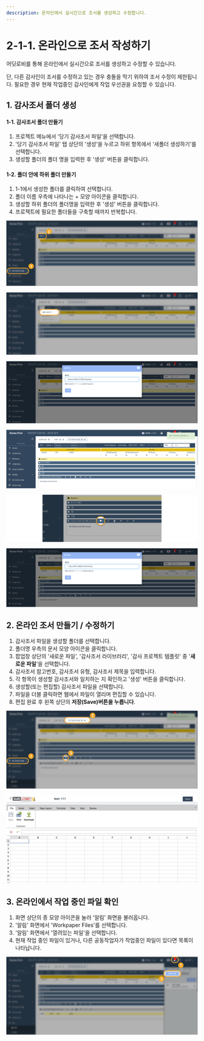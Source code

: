 ```yaml
---
description: 온라인에서 실시간으로 조서를 생성하고 수정합니다.
---
```


# 2-1-1. 온라인으로 조서 작성하기

어딧로비를 통해 온라인에서 실시간으로 조서를 생성하고 수정할 수 있습니다. 

단, 다른 감사인이 조서를 수정하고 있는 경우 충돌을 막기 위하여 조서 수정이 제한됩니다. 필요한 경우 현재 작업중인 감사인에게 작업 우선권을 요청할 수 있습니다. 

## 1. 감사조서 폴더 생성

#### 1-1. 감사조서 폴더 만들기 

1. 프로젝트 메뉴에서 '당기 감사조서 파일'을 선택합니다. 
2. '당기 감사조서 파일' 탭 상단의 '생성'을 누르고 하위 항목에서  '새폴더 생성하기'를 선택합니다.
3. 생성할 폴더의 폴더 명을 입력한 후 '생성' 버튼을 클릭합니다.

#### 1-2. 폴더 안에 하위 폴더 만들기 

1. 1-1에서 생성한 폴더를 클릭하여 선택합니다.
2. 폴더 이름 우측에 나타나는 + 모양 아이콘을 클릭합니다.
3. 생성할 하위 폴더의 폴더명을 입력한 후 '생성' 버튼을 클릭합니다.
4. 프로젝트에 필요한 폴더들을 구축할 때까지 반복합니다.

![&#xAC10;&#xC0AC;&#xC870;&#xC11C; &#xD654;&#xBA74; &#xC0C1;&#xB2E8;&#xC5D0;&#xC11C; &apos;&#xC0DD;&#xC131;&apos; &#xBC84;&#xD2BC; &#xD074;&#xB9AD; ](../../../../.gitbook/assets/2-1-1-wp_create_dir_1.jpg)

![&#xC0DD;&#xC131; &amp;gt; &#xC0C8;&#xD3F4;&#xB354; &#xC0DD;&#xC131;&#xD558;&#xAE30; &#xD074;&#xB9AD; ](../../../../.gitbook/assets/2-1-1-wp_create_dir_2_create_dir.jpg)

![&#xD3F4;&#xB354; &#xBA85; &#xC785;&#xB825; &#xD6C4; &apos;&#xC0DD;&#xC131;&apos; &#xBC84;&#xD2BC; &#xD074;&#xB9AD; ](../../../../.gitbook/assets/2-1-1-wp_create_dir_3_create_dir_input_name.jpg)

![&#xD3F4;&#xB354; &#xC0DD;&#xC131; &#xC131;&#xACF5; &#xBA54;&#xC2DC;&#xC9C0; / &#xC6D0;&#xD558;&#xB294; &#xAD6C;&#xC870;&#xC758; &#xD3F4;&#xB354; &#xC0DD;&#xC131; ](../../../../.gitbook/assets/2-1-1-wp_create_dir_4_dir_success_msg.jpg)

![&#xD558;&#xC704; &#xD3F4;&#xB354; &#xB9CC;&#xB4E4;&#xAE30;: &#xD3F4;&#xB354; &#xC120;&#xD0DD; &#xD6C4; + &#xBC84;&#xD2BC; &#xD074;&#xB9AD;  ](../../../../.gitbook/assets/2-1-1-wp_create_dir_5.jpg)

![&#xD558;&#xC704; &#xD3F4;&#xB354;&#xC758; &#xC774;&#xB984; &#xC785;&#xB825; &#xD6C4; &apos;&#xC0DD;&#xC131;&apos; &#xBC84;&#xD2BC; &#xD074;&#xB9AD;  ](../../../../.gitbook/assets/2-1-1-wp_create_dir_6_input_name.jpg)

##  2. 온라인 조서 만들기 / 수정하기   <a id="4-1-1"></a>

1. 감사조서 파일을 생성할 폴더를 선택합니다.
2. 폴더명 우측의 문서 모양 아이콘을 클릭합니다.
3. 팝업창 상단의 '새로운 파일', '감사조서 라이브러리', '감사 프로젝트 템플릿' 중 '**새로운 파일**'을 선택합니다. 
4. 감사조서 참고번호, 감사조서 유형, 감사조서 제목을 입력합니다.
5. 각 항목이 생성할 감사조서와 일치하는 지 확인하고 '생성' 버튼을 클릭합니다.
6. 생성할\(또는 편집할\) 감사조서 파일을 선택합니다.
7. 파일을 더블 클릭하면 웹에서 파일이 열리며 편집할 수 있습니다.  
8. 편집 완료 후 왼쪽 상단의 **저장\(Save\)버튼을 누릅니다**.

![](../../../../.gitbook/assets/2-1-1-wp_create_files_dialog.jpg)

![](../../../../.gitbook/assets/image%20%28148%29.png)

## 3. 온라인에서 작업 중인 파일 확인  

1. 화면 상단의 종 모양 아이콘을 눌러 '알림' 화면을 불러옵니다. 
2. '알림' 화면에서 'Workpaper Files'를 선택합니다.
3. '알림' 화면에서 '열려있는 파일'을 선택합니다. 
4. 현재 작업 중인 파일이 있거나, 다른 공동작업자가 작업중인 파일이 있다면 목록이 나타납니다. 

![](../../../../.gitbook/assets/2-1-1-wp_org_opened-files.jpg)

